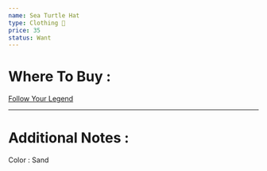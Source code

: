 ```yaml
---
name: Sea Turtle Hat
type: Clothing 👕
price: 35
status: Want
---
```

# Where To Buy :

[Follow Your Legend](https://followyourlegend.com/collections/legend-hats/products/sea-turtle-legend-hat?variant=39622011551846)

---
# Additional Notes :

Color : Sand